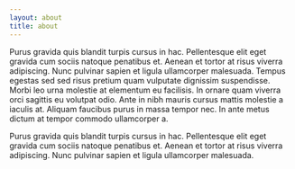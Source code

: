 ```yaml
---
layout: about 
title: about
---
```

Purus gravida quis blandit turpis cursus in hac. Pellentesque elit eget gravida cum sociis natoque penatibus et. Aenean et tortor at risus viverra adipiscing. Nunc pulvinar sapien et ligula ullamcorper malesuada. Tempus egestas sed sed risus pretium quam vulputate dignissim suspendisse. Morbi leo urna molestie at elementum eu facilisis. In ornare quam viverra orci sagittis eu volutpat odio. Ante in nibh mauris cursus mattis molestie a iaculis at. Aliquam faucibus purus in massa tempor nec. In ante metus dictum at tempor commodo ullamcorper a.

Purus gravida quis blandit turpis cursus in hac. Pellentesque elit eget gravida cum sociis natoque penatibus et. Aenean et tortor at risus viverra adipiscing. Nunc pulvinar sapien et ligula ullamcorper malesuada.